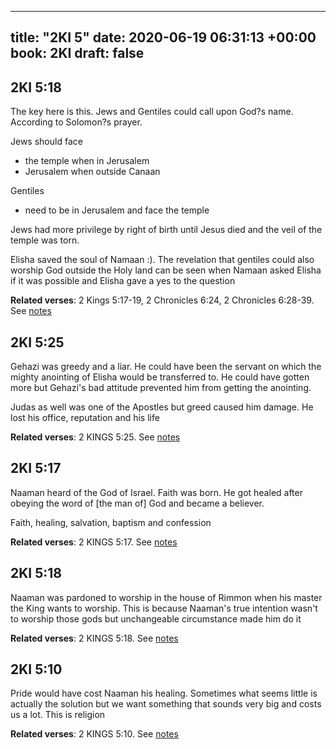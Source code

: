 
---
title: "2KI 5"
date: 2020-06-19 06:31:13 +00:00
book: 2KI
draft: false
---

## 2KI 5:18

The key here is this. Jews and Gentiles could call upon God?s name. According to Solomon?s prayer.

Jews should face 
* the temple when in Jerusalem
* Jerusalem when outside Canaan

Gentiles
* need to be in Jerusalem and face the temple

Jews had more privilege by right of birth until Jesus died and the veil of the temple was torn.

Elisha saved the soul of Namaan :). The revelation that gentiles could also worship God outside the Holy land can be seen when Namaan asked Elisha if it was possible and Elisha gave a yes to the question

**Related verses**: 2 Kings 5:17-19, 2 Chronicles 6:24, 2 Chronicles 6:28-39. See [notes](https://my.bible.com/notes/3455202823540302414)


## 2KI 5:25

Gehazi was greedy and a liar. He could have been the servant on which the mighty anointing of Elisha would be transferred to. He could have gotten more but Gehazi's bad attitude prevented him from getting the anointing.

Judas as well was one of the Apostles but greed caused him damage. He lost his office, reputation and his life

**Related verses**: 2 KINGS 5:25. See [notes](https://my.bible.com/notes/2663071340827501020)


## 2KI 5:17

Naaman heard of the God of Israel. Faith was born. He got healed after obeying the word of [the man of] God and became a believer. 

Faith, healing, salvation, baptism and confession

**Related verses**: 2 KINGS 5:17. See [notes](https://my.bible.com/notes/2663069632495870413)


## 2KI 5:18

Naaman was pardoned to worship in the house of Rimmon when his master the King wants to worship. This is because Naaman's true intention wasn't to worship those gods but unchangeable circumstance made him do it

**Related verses**: 2 KINGS 5:18. See [notes](https://my.bible.com/notes/2663068418723013059)


## 2KI 5:10

Pride would have cost Naaman his healing. Sometimes what seems little is actually the solution but we want something that sounds very big and costs us a lot. This is religion

**Related verses**: 2 KINGS 5:10. See [notes](https://my.bible.com/notes/2660910340858700413)

